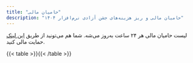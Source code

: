 ```yaml
---
title: "حامیان مالی"
description: "حامیان مالی و ریز هزینه‌های جشن آزادی نرم‌افزار ۱۴۰۴"
---
```


لیست حامیان مالی هر ۲۴ ساعت به‌روز می‌شه. شما هم می‌تونید از طریق [این لینک](https://daramet.com/birlug?webintent&donate=100000) حمایت مالی کنید.

{{< table >}}{{< /table >}}
